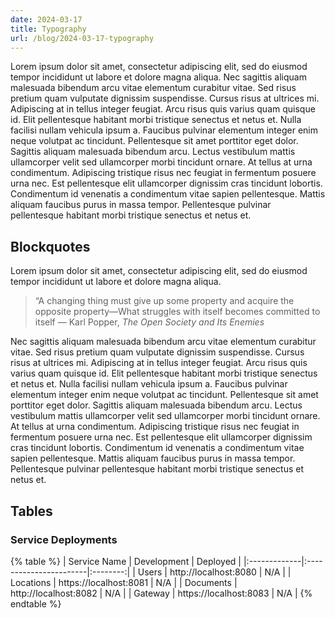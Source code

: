 ```yaml
---
date: 2024-03-17
title: Typography
url: /blog/2024-03-17-typography
---
```


Lorem ipsum dolor sit amet, consectetur adipiscing elit, sed do eiusmod tempor incididunt ut labore et dolore magna aliqua. Nec sagittis aliquam malesuada bibendum arcu vitae elementum curabitur vitae. Sed risus pretium quam vulputate dignissim suspendisse. Cursus risus at ultrices mi. Adipiscing at in tellus integer feugiat. Arcu risus quis varius quam quisque id. Elit pellentesque habitant morbi tristique senectus et netus et. Nulla facilisi nullam vehicula ipsum a. Faucibus pulvinar elementum integer enim neque volutpat ac tincidunt. Pellentesque sit amet porttitor eget dolor. Sagittis aliquam malesuada bibendum arcu. Lectus vestibulum mattis ullamcorper velit sed ullamcorper morbi tincidunt ornare. At tellus at urna condimentum. Adipiscing tristique risus nec feugiat in fermentum posuere urna nec. Est pellentesque elit ullamcorper dignissim cras tincidunt lobortis. Condimentum id venenatis a condimentum vitae sapien pellentesque. Mattis aliquam faucibus purus in massa tempor. Pellentesque pulvinar pellentesque habitant morbi tristique senectus et netus et.

## Blockquotes

Lorem ipsum dolor sit amet, consectetur adipiscing elit, sed do eiusmod tempor incididunt ut labore et dolore magna aliqua.

> “A changing thing must give up some property and acquire the opposite property—What struggles with itself becomes committed to itself — Karl Popper, _The Open Society and Its Enemies_

Nec sagittis aliquam malesuada bibendum arcu vitae elementum curabitur vitae. Sed risus pretium quam vulputate dignissim suspendisse. Cursus risus at ultrices mi. Adipiscing at in tellus integer feugiat. Arcu risus quis varius quam quisque id. Elit pellentesque habitant morbi tristique senectus et netus et. Nulla facilisi nullam vehicula ipsum a. Faucibus pulvinar elementum integer enim neque volutpat ac tincidunt. Pellentesque sit amet porttitor eget dolor. Sagittis aliquam malesuada bibendum arcu. Lectus vestibulum mattis ullamcorper velit sed ullamcorper morbi tincidunt ornare. At tellus at urna condimentum. Adipiscing tristique risus nec feugiat in fermentum posuere urna nec. Est pellentesque elit ullamcorper dignissim cras tincidunt lobortis. Condimentum id venenatis a condimentum vitae sapien pellentesque. Mattis aliquam faucibus purus in massa tempor. Pellentesque pulvinar pellentesque habitant morbi tristique senectus et netus et.


## Tables

### Service Deployments

{% table %}
| Service Name | Development | Deployed |
|:-------------|:-----------------------|:--------:|
| Users | http://localhost:8080 | N/A |
| Locations | https://localhost:8081 | N/A |
| Documents | http://localhost:8082 | N/A |
| Gateway | https://localhost:8083 | N/A |
{% endtable %}

